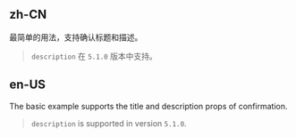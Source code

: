 ## zh-CN

最简单的用法，支持确认标题和描述。
> `description` 在 `5.1.0` 版本中支持。
## en-US

The basic example supports the title and description props of confirmation.
> `description` is supported in version `5.1.0`.
